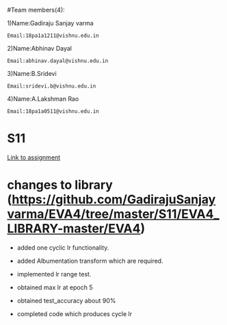 #Team members(4):

  1)Name:Gadiraju Sanjay varma
  
    Email:18pa1a1211@vishnu.edu.in
  2)Name:Abhinav Dayal
  
    Email:abhinav.dayal@vishnu.edu.in
  3)Name:B.Sridevi
  
    Email:sridevi.b@vishnu.edu.in
  4)Name:A.Lakshman Rao
  
    Email:18pa1a0511@vishnu.edu.in

# S11

[Link to assignment](https://github.com/GadirajuSanjayvarma/EVA4/blob/master/S11/EVA4_S11_FILE1.ipynb)
# changes to library (https://github.com/GadirajuSanjayvarma/EVA4/tree/master/S11/EVA4_LIBRARY-master/EVA4)

* added one cyclic lr functionality.

* added Albumentation transform which are required.

* implemented lr range test.

* obtained max lr at epoch 5

* obtained test_accuracy about 90%

* completed code which produces cycle lr


